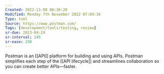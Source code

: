```yaml
---
Created: 2022-11-08 08:36:20
Modified: Monday 7th November 2022 07:09:16
Type: tool
Source: https://www.postman.com/
Tags: [development/tools/testing, review]
sr-due: 2023-04-24
sr-interval: 145
sr-ease: 250
---
```


Postman is an [[API]] platform for building and using APIs. Postman simplifies each step of the [[API lifecycle]] and streamlines collaboration so you can create better APIs—faster.
